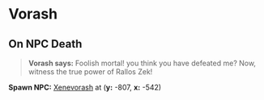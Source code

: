 # Vorash
## On NPC Death



>**Vorash says:** Foolish mortal! you think you have defeated me? Now, witness the true power of Rallos Zek!



**Spawn NPC:**  [Xenevorash](/npc/85208) at (**y:** -807, **x:** -542)